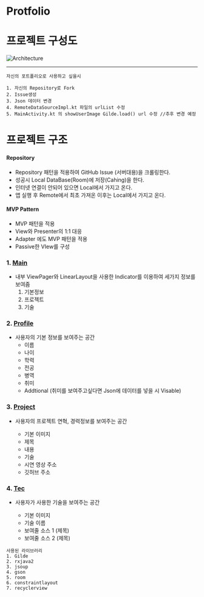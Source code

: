 # Protfolio

# 프로젝트 구성도
![Architecture](https://user-images.githubusercontent.com/31091115/64670125-ef867b00-d49e-11e9-8342-1aa8d699556c.png)

<hr>  

```
자신의 포트폴리오로 사용하고 싶을시

1. 자신의 Repository로 Fork
2. Issue생성 
3. Json 데이터 변경
4. RemoteDataSourceImpl.kt 파일의 urlList 수정
5. MainActivity.kt 의 showUserImage Gilde.load() url 수정 //추후 변경 예정
```

# 프로젝트 구조

#### Repository 

- Repository 패턴을 적용하여 GitHub Issue (서버대용)을 크롤링한다.
- 성공시 Local DataBase(Room)에 저장(Cahing)을 한다.
- 인터넷 연결이 안되어 있으면 Local에서 가지고 온다.
- 앱 실행 후 Remote에서 최초 가져온 이후는 Local에서 가지고 온다.


#### MVP Pattern

- MVP 패턴을 적용
- View와 Presenter의 1:1 대응
- Adapter 에도 MVP 패턴을 적용
- Passive한 VIew를 구성



### 1. [Main](https://github.com/zojae031/Portfolio/tree/master/app/src/main/java/zojae031/portfolio/main)

 - 내부 ViewPager와 LinearLayout을 사용한 Indicator를 이용하여 세가지 정보를 보여줌
   1. 기본정보
   2. 프로젝트
   3. 기술

### 2. [Profile](https://github.com/zojae031/Portfolio/tree/master/app/src/main/java/zojae031/portfolio/profile)

- 사용자의 기본 정보를 보여주는 공간
  - 이름
  - 나이
  - 학력
  - 전공
  - 병역
  - 취미
  - Addtional (취미를 보여주고싶다면 Json에 데이터를 넣을 시 Visable)
### 3. [Project](https://github.com/zojae031/Portfolio/tree/master/app/src/main/java/zojae031/portfolio/project)

- 사용자의 프로젝트 연혁, 경력정보를 보여주는 공간

  - 기본 이미지
  - 제목
  - 내용
  - 기술
  - 시연 영상 주소
  - 깃허브 주소

### 4. [Tec](https://github.com/zojae031/Portfolio/tree/master/app/src/main/java/zojae031/portfolio/tec)


- 사용자가 사용한 기술을 보여주는 공간

  - 기본 이미지
  - 기술 이름
  - 보여줄 소스 1 (제목)
  - 보여줄 소스 2 (제목)
```
사용된 라이브러리
1. Gilde
2. rxjava2
3. jsoup
4. gson
5. room
6. constraintlayout
7. recyclerview

```
